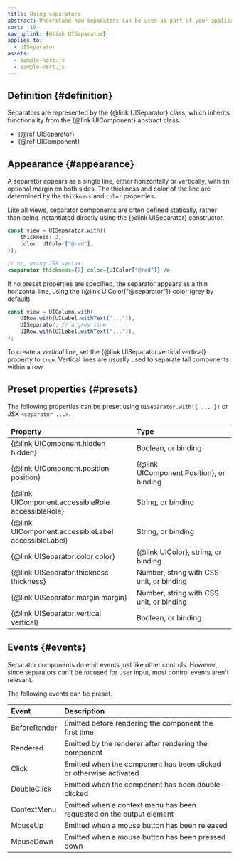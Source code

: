 ```yaml
---
title: Using separators
abstract: Understand how separators can be used as part of your application UI
sort: -10
nav_uplink: {@link UISeparator}
applies_to:
  - UISeparator
assets:
  - sample-horz.js
  - sample-vert.js
---
```


## Definition {#definition}

Separators are represented by the {@link UISeparator} class, which inherits functionality from the {@link UIComponent} abstract class.

- {@ref UISeparator}
- {@ref UIComponent}

## Appearance {#appearance}

A separator appears as a single line, either horizontally or vertically, with an optional margin on both sides. The thickness and color of the line are determined by the `thickness` and `color` properties.

<!--{{iframesample js="./sample-horz.js" short}}-->

Like all views, separator components are often defined statically, rather than being instantiated directly using the {@link UISeparator} constructor.

```ts
const view = UISeparator.with({
	thickness: 2,
	color: UIColor["@red"],
});
```

```jsx
// or, using JSX syntax:
<separator thickness={2} color={UIColor["@red"]} />
```

If no preset properties are specified, the separator appears as a thin horizontal line, using the {@link UIColor["@separator"]} color (grey by default).

```ts
const view = UIColumn.with(
	UIRow.with(UILabel.withText("...")),
	UISeparator, // a grey line
	UIRow.with(UILabel.withText("...")),
);
```

To create a _vertical_ line, set the {@link UISeparator.vertical vertical} property to `true`. Vertical lines are usually used to separate tall components within a row

<!--{{iframesample js="./sample-vert.js"}}-->

## Preset properties {#presets}

The following properties can be preset using `UISeparator.with({ ... })` or JSX `<separator ...>`.

| Property                                            | Type                                     |
| :-------------------------------------------------- | :--------------------------------------- |
| {@link UIComponent.hidden hidden}                   | Boolean, or binding                      |
| {@link UIComponent.position position}               | {@link UIComponent.Position}, or binding |
| {@link UIComponent.accessibleRole accessibleRole}   | String, or binding                       |
| {@link UIComponent.accessibleLabel accessibleLabel} | String, or binding                       |
| {@link UISeparator.color color}                     | {@link UIColor}, string, or binding      |
| {@link UISeparator.thickness thickness}             | Number, string with CSS unit, or binding |
| {@link UISeparator.margin margin}                   | Number, string with CSS unit, or binding |
| {@link UISeparator.vertical vertical}               | Boolean, or binding                      |

## Events {#events}

Separator components do emit events just like other controls. However, since separators can't be focused for user input, most control events aren't relevant.

The following events can be preset.

| Event        | Description                                                          |
| :----------- | :------------------------------------------------------------------- |
| BeforeRender | Emitted before rendering the component the first time                |
| Rendered     | Emitted by the renderer after rendering the component                |
| Click        | Emitted when the component has been clicked or otherwise activated   |
| DoubleClick  | Emitted when the component has been double-clicked                   |
| ContextMenu  | Emitted when a context menu has been requested on the output element |
| MouseUp      | Emitted when a mouse button has been released                        |
| MouseDown    | Emitted when a mouse button has been pressed down                    |
